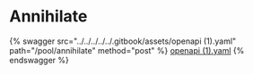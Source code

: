 # Annihilate

{% swagger src="../../../../../.gitbook/assets/openapi (1).yaml" path="/pool/annihilate" method="post" %}
[openapi (1).yaml](<../../../../../.gitbook/assets/openapi (1).yaml>)
{% endswagger %}
